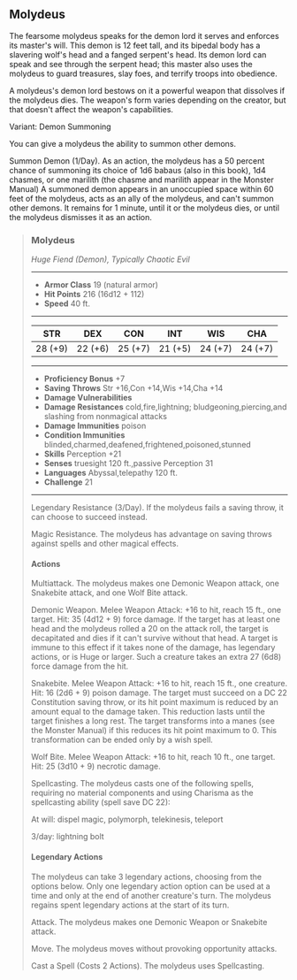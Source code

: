 ## Molydeus
The fearsome molydeus speaks for the demon lord it serves and enforces its master's will. This demon is 12 feet tall, and its bipedal body has a slavering wolf's head and a fanged serpent's head. Its demon lord can speak and see through the serpent head; this master also uses the molydeus to guard treasures, slay foes, and terrify troops into obedience.

A molydeus's demon lord bestows on it a powerful weapon that dissolves if the molydeus dies. The weapon's form varies depending on the creator, but that doesn't affect the weapon's capabilities.

Variant: Demon Summoning

You can give a molydeus the ability to summon other demons.

Summon Demon (1/Day). As an action, the molydeus has a 50 percent chance of summoning its choice of 1d6 babaus (also in this book), 1d4 chasmes, or one marilith (the chasme and marilith appear in the Monster Manual) A summoned demon appears in an unoccupied space within 60 feet of the molydeus, acts as an ally of the molydeus, and can't summon other demons. It remains for 1 minute, until it or the molydeus dies, or until the molydeus dismisses it as an action.


>### Molydeus
>*Huge Fiend (Demon), Typically Chaotic Evil*
>___
>- **Armor Class** 19 (natural armor)
>- **Hit Points** 216 (16d12 + 112)
>- **Speed** 40 ft.
>___
>|**STR**|**DEX**|**CON**|**INT**|**WIS**|**CHA**|
>|:---:|:---:|:---:|:---:|:---:|:---:|
>|28 (+9)|22 (+6)|25 (+7)|21 (+5)|24 (+7)|24 (+7)|
>
>___
>- **Proficiency Bonus** +7
>- **Saving Throws** Str +16,Con +14,Wis +14,Cha +14
>- **Damage Vulnerabilities** 
>- **Damage Resistances** cold,fire,lightning; bludgeoning,piercing,and slashing from nonmagical attacks
>- **Damage Immunities** poison
>- **Condition Immunities** blinded,charmed,deafened,frightened,poisoned,stunned
>- **Skills** Perception +21
>- **Senses** truesight 120 ft.,passive Perception 31
>- **Languages** Abyssal,telepathy 120 ft.
>- **Challenge** 21
>___
>Legendary Resistance (3/Day). If the molydeus fails a saving throw, it can choose to succeed instead.
>
>Magic Resistance. The molydeus has advantage on saving throws against spells and other magical effects.
>
>#### Actions
>Multiattack. The molydeus makes one Demonic Weapon attack, one Snakebite attack, and one Wolf Bite attack.
>
>Demonic Weapon. Melee Weapon Attack: +16 to hit, reach 15 ft., one target. Hit: 35 (4d12 + 9) force damage. If the target has at least one head and the molydeus rolled a 20 on the attack roll, the target is decapitated and dies if it can't survive without that head. A target is immune to this effect if it takes none of the damage, has legendary actions, or is Huge or larger. Such a creature takes an extra 27 (6d8) force damage from the hit.
>
>Snakebite. Melee Weapon Attack: +16 to hit, reach 15 ft., one creature. Hit: 16 (2d6 + 9) poison damage. The target must succeed on a DC 22 Constitution saving throw, or its hit point maximum is reduced by an amount equal to the damage taken. This reduction lasts until the target finishes a long rest. The target transforms into a manes (see the Monster Manual) if this reduces its hit point maximum to 0. This transformation can be ended only by a wish spell.
>
>Wolf Bite. Melee Weapon Attack: +16 to hit, reach 10 ft., one target. Hit: 25 (3d10 + 9) necrotic damage.
>
>Spellcasting. The molydeus casts one of the following spells, requiring no material components and using Charisma as the spellcasting ability (spell save DC 22):
>
>At will: dispel magic, polymorph, telekinesis, teleport
>
>3/day: lightning bolt
>
>#### Legendary Actions
>The molydeus can take 3 legendary actions, choosing from the options below. Only one legendary action option can be used at a time and only at the end of another creature's turn. The molydeus regains spent legendary actions at the start of its turn.
>
>Attack. The molydeus makes one Demonic Weapon or Snakebite attack.
>
>Move. The molydeus moves without provoking opportunity attacks.
>
>Cast a Spell (Costs 2 Actions). The molydeus uses Spellcasting.
>
